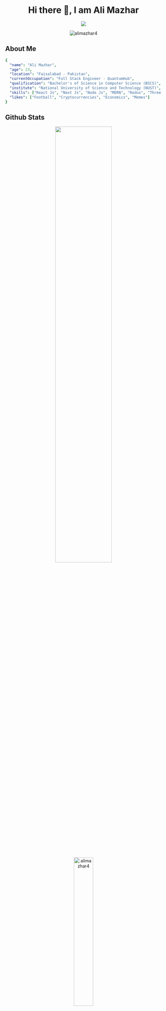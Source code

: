 <h1 align="center"><b>Hi there 👋, I am Ali Mazhar</b></h1>

<p align="center">
<img src="https://readme-typing-svg.herokuapp.com?font=Time+New+Roman&color=cyan&size=25&center=true&vCenter=true&width=600&height=100&lines=Full+Stack+Web+Developer;">
</p>
<p align="center"> 
  <img src="https://komarev.com/ghpvc/?username=alimazhar4&label=Profile%20Views&color=0e75b6&style=flat-square" alt="alimazhar4" />
</p>
 

<h2>About Me</h2>

```yaml
{
  "name": "Ali Mazhar",
  "age": 23,
  "location": "Faisalabad - Pakistan",
  "currentOccupation": "Full Stack Engineer - QuantumHub",
  "qualification": "Bachelor's of Science in Computer Science (BSCS)",
  "institute": "National University of Science and Technology (NUST)",
  "skills": ["React Js", "Next Js", "Node Js", "MERN", "Redux", "Three.js", "AWS", "Tailwind CSS", "SQL", "MongoDB", "WordPress", "Figma", "Adobe Illustrator"],
  "likes": ["Football", "Cryptocurrencies", "Economics", "Memes"]
}
```

<h2>Github Stats</h2>
<p align="center">
  <img width="60%" src="https://github-readme-streak-stats.herokuapp.com?user=alimazhar4&theme=tokyonight&date_format=M%20j%5B%2C%20Y%5D&hide_border=true" />
  <!--<img width="46.5%" src="https://github-readme-stats.vercel.app/api?username=alimazhar4&theme=tokyonight&hide_border=true" />-->
</p>
<p align="center">
  <img width="35%" src="https://github-readme-stats.vercel.app/api/top-langs?username=alimazhar4&show_icons=true&locale=en&layout=compact&theme=tokyonight&hide=c&hide_border=true" alt="alimazhar4" />
</p>

 
<h2 align="left">Connect with me:</h2>
<p align="center">
<a href="https://www.linkedin.com/in/alimazhar4/" target="blank"><img align="center" src="https://user-images.githubusercontent.com/59063759/223202989-4221e075-0ff5-44d3-b32f-40c99bfa4c7b.svg" alt="@alimazhar4" height="30" width="40" /></a>
<a href="https://discord.com/users/AliMazhar4#1086" target="blank"><img align="center" src="https://user-images.githubusercontent.com/59063759/223202408-21fbf6ec-cb89-4efa-9841-e18c7040630a.svg" alt="@alimazhar4" height="30" width="40" /></a>
<a href="https://instagram.com/alimazhar.exe" target="blank"><img align="center" src="https://user-images.githubusercontent.com/59063759/223202527-1b387215-8834-4f34-bd33-eb36de2fc9cc.svg" alt="@alimazhar4" height="30" width="40" /></a>
<a href="mailto:alimaza4444@gmail.com" target="blank"><img align="center" src="https://user-images.githubusercontent.com/59063759/223203494-11a955d6-34d9-4a92-8bc3-3d1527f93034.svg" alt="@alimazhar4" height="30" width="40" /></a>
</p>
